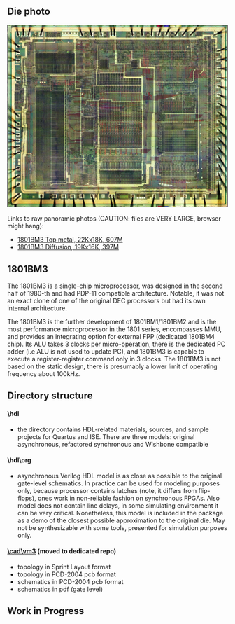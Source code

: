## Die photo

![Die photo](/vm3/img/vm3a.jpg)

Links to raw panoramic photos (CAUTION: files are VERY LARGE, browser might hang):
- [1801BM3 Top metal, 22Kx18K, 607M](http://www.1801bm1.com/files/retro/1801/images/vm3a-met.jpg)
- [1801BM3 Diffusion, 19Kx16K, 397M](http://www.1801bm1.com/files/retro/1801/images/vm3a-dif.jpg)

## 1801BM3

The 1801BM3 is a single-chip microprocessor, was designed in the second half of 1980-th
and had PDP-11 compatible architecture. Notable, it was not an exact clone of one
of the original DEC processors but had its own internal architecture.

The 1801BM3 is the further development of 1801BM1/1801BM2 and is the most performance
microprocessor in the 1801 series, encompasses MMU, and provides an integrating option
for external FPP (dedicated 1801BM4 chip). Its ALU takes 3 clocks per micro-operation,
there is the dedicated PC adder (i.e ALU is not used to update PC), and 1801BM3 is capable
to execute a register-register command only in 3 clocks. The 1801BM3 is not based
on the static design, there is presumably a lower limit of operating frequency about 100kHz.

## Directory structure
#### \hdl
- the directory contains HDL-related materials, sources, and sample projects for Quartus and ISE.
There are three models: original asynchronous, refactored synchronous and Wishbone compatible

#### \hdl\org
- asynchronous Verilog HDL model is as close as possible to the original gate-level schematics.
In practice can be used for modeling purposes only, because processor contains latches (note,
it differs from flip-flops), ones work in non-reliable fashion on synchronous FPGAs. Also model
does not contain line delays, in some simulating environment it can be very critical. Nonetheless,
this model is included in the package as a demo of the closest possible approximation to the original die.
May not be synthesizable with some tools, presented for simulation purposes only.

#### [\cad\vm3](https://github.com/1801BM1/cad11/tree/master/vm3) (moved to dedicated repo)
- topology in Sprint Layout format
- topology in PCD-2004 pcb format
- schematics in PCD-2004 pcb format
- schematics in pdf (gate level)

## Work in Progress

	